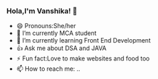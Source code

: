 ### Hola,I'm Vanshika! 👋

- 😄 Pronouns:She/her
- 🔭 I’m currently MCA student
- 🌱 I’m currently learning Front End Development
- 👍 Ask me about DSA and JAVA
- ⚡ Fun fact:Love to make websites and food too
- 📫 How to reach me: ..

